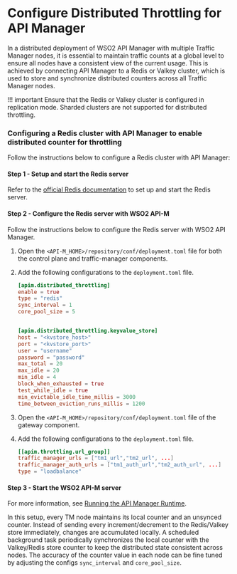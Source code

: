 # Configure Distributed Throttling for API Manager


In a distributed deployment of WSO2 API Manager with multiple Traffic Manager nodes, it is essential to maintain traffic counts at a global level to ensure all nodes have a consistent view of the current usage. This is achieved by connecting API Manager to a Redis or Valkey cluster, which is used to store and synchronize distributed counters across all Traffic Manager nodes.

!!! important
    Ensure that the Redis or Valkey cluster is configured in replication mode. Sharded clusters are not supported for distributed throttling.

### Configuring a Redis cluster with API Manager to enable distributed counter for throttling

Follow the instructions below to configure a Redis cluster with API Manager:

#### Step 1 - Setup and start the Redis server

Refer to the [official Redis documentation](https://redis.io/docs/latest/operate/rc/rc-quickstart/) to set up and start the Redis server.

#### Step 2 - Configure the Redis server with WSO2 API-M

Follow the instructions below to configure the Redis server with WSO2 API Manager.

1.  Open the `<API-M_HOME>/repository/conf/deployment.toml` file for both the control plane and traffic-manager components.

2.  Add the following configurations to the `deployment.toml` file.

    ``` toml
    [apim.distributed_throttling]
    enable = true
    type = "redis"
    sync_interval = 1
    core_pool_size = 5


    [apim.distributed_throttling.keyvalue_store]
    host = "<kvstore_host>"
    port = "<kvstore_port>"
    user = "username"
    password = "password"
    max_total = 20
    max_idle = 20
    min_idle = 4
    block_when_exhausted = true
    test_while_idle = true
    min_evictable_idle_time_millis = 3000
    time_between_eviction_runs_millis = 1200

    ```

3.  Open the `<API-M_HOME>/repository/conf/deployment.toml` file of the gateway component.

4.  Add the following configurations to the `deployment.toml` file.

    ``` toml
    [[apim.throttling.url_group]]
    traffic_manager_urls = ["tm1_url","tm2_url", ...]
    traffic_manager_auth_urls = ["tm1_auth_url","tm2_auth_url", ...]
    type = "loadbalance"

    ```
#### Step 3 - Start the WSO2 API-M server

For more information, see [Running the API Manager Runtime]({{base_path}}/install-and-setup/install/installing-the-product/running-the-api-m/).

In this setup, every TM node maintains its local counter and an unsynced counter. Instead of sending every increment/decrement to the Redis/Valkey store immediately, changes are accumulated locally. A scheduled background task periodically synchronizes the local counter with the Valkey/Redis store counter to keep the distributed state consistent across nodes. The accuracy of the counter value in each node can be fine tuned by adjusting the configs `sync_interval` and `core_pool_size`.
